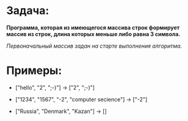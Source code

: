 # Задача:
**Программа, которая из имеющегося массива строк формирует массив из строк, длина которых меньше либо равна 3 символа.**

*Первоначальный массив  задан на старте выполнения алгоритма.*

# Примеры:
* ["hello", "2", ";-)"] -> ["2", ";-)"]

* ["1234", "1567", "-2", "computer secience"] -> ["-2"]

* ["Russia", "Denmark", "Kazan"] -> []

